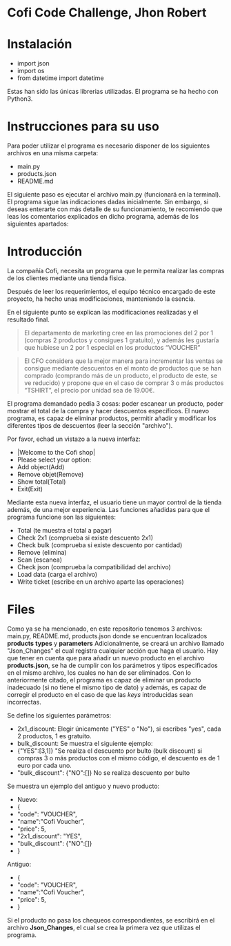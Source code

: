 # Cofi Code Challenge, Jhon Robert

# Instalación

 - import json 
 - import os
 - from datetime import datetime

Estas han sido las únicas librerias utilizadas.
El programa se ha hecho con Python3.
 # Instrucciones para su uso
 Para poder utilizar el programa es necesario disponer de los siguientes archivos en una misma carpeta:
 - main.py
 - products.json
 - README.md

El siguiente paso es ejecutar el archivo main.py (funcionará en la terminal).
El programa sigue las indicaciones dadas inicialmente. Sin embargo, si deseas enterarte con más detalle de su funcionamiento, te recomiendo que leas los comentarios explicados en dicho programa, además de los siguientes apartados:


# Introducción
La compañía Cofi, necesita un programa que le permita realizar las compras de los clientes mediante una tienda física. 

Después de leer los requerimientos, el equipo técnico encargado de este proyecto,  ha hecho unas modificaciones, manteniendo la esencia.

En el siguiente punto se explican las modificaciones realizadas y el resultado final.

> El departamento de marketing cree en las promociones del 2 por 1 (compras 2 productos y consigues 1 gratuito), y además les gustaría que hubiese un 2 por 1 especial en los productos “VOUCHER”

> El CFO considera que la mejor manera para incrementar las ventas se consigue mediante descuentos en el monto de productos que se han comprado (comprando más de un producto, el producto de este, se ve reducido) y propone que en el caso de comprar 3 o más productos “TSHIRT”, el precio por unidad sea de 19.00€.

El programa demandado pedía 3 cosas: poder escanear un producto, poder mostrar el total de la compra y hacer descuentos específicos.
El nuevo programa, es capaz de eliminar productos, permitir añadir y modificar los diferentes tipos de descuentos (leer la sección "archivo").

Por favor, echad un vistazo a la nueva interfaz:

 - |Welcome to the Cofi shop|
 - Please select your option:
 - Add object(Add)
 - Remove objet(Remove)
 - Show total(Total)
 - Exit(Exit)

Mediante esta nueva interfaz, el usuario tiene un mayor control de la tienda además, de una mejor experiencia.
Las funciones añadidas para que el programa funcione son las siguientes:
 - Total (te muestra el total a pagar)
 - Check 2x1 (comprueba si existe descuento 2x1)
 - Check bulk (comprueba si existe descuento por cantidad)
 - Remove (elimina)
 - Scan (escanea)
 - Check json (comprueba la compatibilidad del archivo)
 - Load data (carga el archivo)
 - Write ticket (escribe en un archivo aparte las operaciones)



# Files

Como ya se ha mencionado, en este repositorio tenemos 3 archivos: main.py, README.md, products.json donde se encuentran localizados **products** **types** y **parameters**
Adicionalmente, se creará un archivo llamado "Json_Changes" el cual registra cualquier acción que haga el usuario.
Hay que tener en cuenta que para añadir un nuevo producto en el archivo **products.json**, se ha de cumplir con los parámetros y tipos especificados en el mismo archivo, los cuales no han de ser eliminados.
Con lo anteriormente citado, el programa es capaz de eliminar un producto inadecuado (si no tiene el mismo tipo de dato) y además, es capaz de corregir el producto en el caso de que las *keys* introducidas sean incorrectas.

Se define los siguientes parámetros:

> 

 - 2x1_discount: Elegir únicamente ("YES" o  "No"), si escribes "yes",
   cada 2 productos, 1 es gratuito.
 - bulk_discount: Se muestra el siguiente ejemplo:
 - {"YES":[3,1]}  "Se realiza el descuento por bulto (bulk discount) si
   compras 3 o más productos con el mismo código, el descuento es de     1 euro por cada uno.
 - "bulk_discount":  {"NO":[]} No se realiza descuento por bulto

Se muestra un ejemplo del antiguo y nuevo producto: 
 - Nuevo:
 - {
 - "code":  "VOUCHER",
 - "name":"Cofi Voucher",
 - "price":  5,
 - "2x1_discount":  "YES",
 - "bulk_discount":  {"NO":[]}
 - }

Antiguo:
 - {
 - "code":  "VOUCHER",
 - "name":"Cofi Voucher",
 - "price":  5,
 - }

Si el producto no pasa los chequeos correspondientes, se escribirá en el archivo **Json_Changes**, el cual se crea la primera vez que utilizas el programa.
